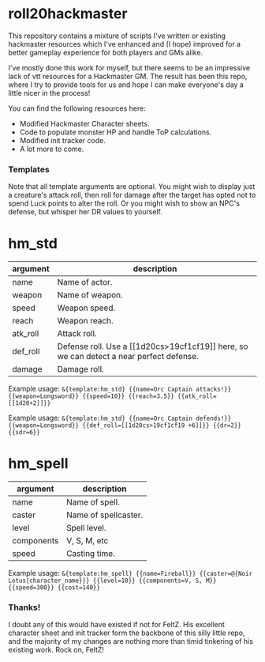 # roll20hackmaster

This repository contains a mixture of scripts I've written or existing hackmaster resources which I've enhanced and (I hope) improved for a better gameplay experience for both players and GMs alike.

I've mostly done this work for myself, but there seems to be an impressive lack of vtt resources for a Hackmaster GM. The result has been this repo, where I try to provide tools for us and hope I can make everyone's day a little nicer in the process!

You can find the following resources here:
 - Modified Hackmaster Character sheets.
 - Code to populate monster HP and handle ToP calculations.
 - Modified init tracker code.
 - A lot more to come.

### Templates
Note that all template arguments are optional. You might wish to display just a creature's attack roll, then roll for damage after the target has opted not to spend Luck points to alter the roll. Or you might wish to show an NPC's defense, but whisper her DR values to yourself.

# hm_std
| argument | description                                                                             |
| -------- | --------------------------------------------------------------------------------------- |
| name     | Name of actor.                                                                          |
| weapon   | Name of weapon.                                                                         |
| speed    | Weapon speed.                                                                           |
| reach    | Weapon reach.                                                                           |
| atk_roll | Attack roll.                                                                            |
| def_roll | Defense roll. Use a [[1d20cs>19cf1cf19]] here, so we can detect a near perfect defense. |
| damage   | Damage roll.                                                                            |

Example usage: `&{template:hm_std} {{name=Orc Captain attacks!}} {{weapon=Longsword}} {{speed=10}} {{reach=3.5}} {{atk_roll=[[1d20+2]]}}`

Example usage: `&{template:hm_std} {{name=Orc Captain defends!}} {{weapon=Longsword}} {{def_roll=[[1d20cs>19cf1cf19 +6]]}} {{dr=2}} {{sdr=6}}`

# hm_spell
| argument   | description          |
| ---------  | -------------------- |
| name       | Name of spell.       |
| caster     | Name of spellcaster. | 
| level      | Spell level.         |
| components | V, S, M, etc         |
| speed      | Casting time.        | 

Example usage: `&{template:hm_spell} {{name=Fireball}} {{caster=@{Noir Lotus|character_name}}} {{level=10}} {{components=V, S, M}} {{speed=300}} {{cost=140}}`

### Thanks!

I doubt any of this would have existed if not for FeltZ. His excellent character sheet and init tracker form the backbone of this silly little repo, and the majority of my changes are nothing more than timid tinkering of his existing work. Rock on, FeltZ!
